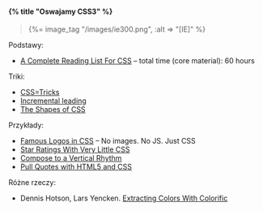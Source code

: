 #### {% title "Oswajamy CSS3" %}

<blockquote>
 {%= image_tag "/images/ie300.png", :alt => "[IE]" %}
</blockquote>

Podstawy:

* [A Complete Reading List For CSS](http://thenewcode.com/919/A-Complete-Reading-List-For-CSS) –
  total time (core material): 60 hours

Triki:

* [CSS=Tricks](http://css-tricks.com)
* [Incremental leading](http://www.markboulton.co.uk/journal/comments/incremental-leading)
* [The Shapes of CSS](http://css-tricks.com/examples/ShapesOfCSS/)

Przykłady:

* [Famous Logos in CSS](http://www.ecsspert.com/adobe.php) – No images. No JS. Just CSS
* [Star Ratings With Very Little CSS](http://css-tricks.com/star-ratings/)
* [Compose to a Vertical Rhythm](http://24ways.org/2006/compose-to-a-vertical-rhythm)
* [Pull Quotes with HTML5 and CSS](http://miekd.com/articles/pull-quotes-with-html5-and-css/)

Różne rzeczy:

* Dennis Hotson, Lars Yencken.
  [Extracting Colors With Colorific](http://99designs.com/tech-blog/blog/2012/05/11/color-analysis/)
